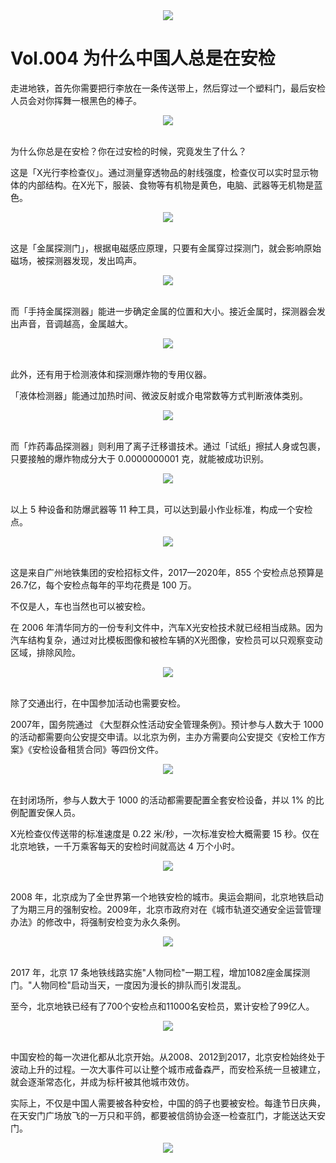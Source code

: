 <div align="center">
  <img src="https://cdn.jsdelivr.net/gh/ipaperclip/static/img/20200101194835.gif">
</div>

# Vol.004 为什么中国人总是在安检

走进地铁，首先你需要把行李放在一条传送带上，然后穿过一个塑料门，最后安检人员会对你挥舞一根黑色的棒子。

<div align="center">
  <img src="https://cdn.jsdelivr.net/gh/ipaperclip/static/img/20200101195013.gif">
</div>

<br />

为什么你总是在安检？你在过安检的时候，究竟发生了什么？

这是「X光行李检查仪」。通过测量穿透物品的射线强度，检查仪可以实时显示物体的内部结构。在X光下，服装、食物等有机物是黄色，电脑、武器等无机物是蓝色。

<div align="center">
  <img src="https://cdn.jsdelivr.net/gh/ipaperclip/static/img/20200101195103.gif">
</div>

<br />

这是「金属探测门」，根据电磁感应原理，只要有金属穿过探测门，就会影响原始磁场，被探测器发现，发出鸣声。

<div align="center">
  <img src="https://cdn.jsdelivr.net/gh/ipaperclip/static/img/20200101195139.gif">
</div>

<br />

而「手持金属探测器」能进一步确定金属的位置和大小。接近金属时，探测器会发出声音，音调越高，金属越大。

<div align="center">
  <img src="https://cdn.jsdelivr.net/gh/ipaperclip/static/img/20200101195253.gif">
</div>

<br />

此外，还有用于检测液体和探测爆炸物的专用仪器。

「液体检测器」能通过加热时间、微波反射或介电常数等方式判断液体类别。

<div align="center">
  <img src="https://cdn.jsdelivr.net/gh/ipaperclip/static/img/20200101195335.jpeg">
</div>

<br />

而「炸药毒品探测器」则利用了离子迁移谱技术。通过「试纸」擦拭人身或包裹，只要接触的爆炸物成分大于 0.0000000001 克，就能被成功识别。

<div align="center">
  <img src="https://cdn.jsdelivr.net/gh/ipaperclip/static/img/20200101195409.jpeg">
</div>

<br />

以上 5 种设备和防爆武器等 11 种工具，可以达到最小作业标准，构成一个安检点。

<div align="center">
  <img src="https://cdn.jsdelivr.net/gh/ipaperclip/static/img/20200101195556.jpeg">
</div>

<br />

这是来自广州地铁集团的安检招标文件，2017—2020年，855 个安检点总预算是 26.7亿，每个安检点每年的平均花费是 100 万。

不仅是人，车也当然也可以被安检。

在 2006 年清华同方的一份专利文件中，汽车X光安检技术就已经相当成熟。因为汽车结构复杂，通过对比模板图像和被检车辆的X光图像，安检员可以只观察变动区域，排除风险。

<div align="center">
  <img src="https://cdn.jsdelivr.net/gh/ipaperclip/static/img/20200101195623.gif">
</div>

<br />

除了交通出行，在中国参加活动也需要安检。

2007年，国务院通过 《大型群众性活动安全管理条例》。预计参与人数大于 1000 的活动都需要向公安提交申请。以北京为例，主办方需要向公安提交《安检工作方案》《安检设备租赁合同》等四份文件。

<div align="center">
  <img src="https://cdn.jsdelivr.net/gh/ipaperclip/static/img/20200101195724.gif">
</div>

<br />

在封闭场所，参与人数大于 1000 的活动都需要配置全套安检设备，并以 1% 的比例配置安保人员。

X光检查仪传送带的标准速度是 0.22 米/秒，一次标准安检大概需要 15 秒。仅在北京地铁，一千万乘客每天的安检时间就高达 4 万个小时。

<div align="center">
  <img src="https://cdn.jsdelivr.net/gh/ipaperclip/static/img/20200101195810.gif">
</div>

<br />

2008 年，北京成为了全世界第一个地铁安检的城市。奥运会期间，北京地铁启动了为期三月的强制安检。2009年，北京市政府对在《城市轨道交通安全运营管理办法》的修改中，将强制安检变为永久条例。

<div align="center">
  <img src="https://cdn.jsdelivr.net/gh/ipaperclip/static/img/20200101195844.gif">
</div>

<br />

2017 年，北京 17 条地铁线路实施"人物同检"一期工程，增加1082座金属探测门。"人物同检"启动当天，一度因为漫长的排队而引发混乱。

至今，北京地铁已经有了700个安检点和11000名安检员，累计安检了99亿人。

<div align="center">
  <img src="https://cdn.jsdelivr.net/gh/ipaperclip/static/img/20200101195916.gif">
</div>

<br />

中国安检的每一次进化都从北京开始。从2008、2012到2017，北京安检始终处于波动上升的过程。一次大事件可以让整个城市戒备森严，而安检系统一旦被建立，就会逐渐常态化，并成为标杆被其他城市效仿。

实际上，不仅是中国人需要被各种安检，中国的鸽子也要被安检。每逢节日庆典，在天安门广场放飞的一万只和平鸽，都要被信鸽协会逐一检查肛门，才能送达天安门。

<div align="center">
  <img src="https://cdn.jsdelivr.net/gh/ipaperclip/static/img/20200101200144.gif">
</div>

